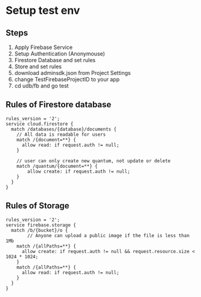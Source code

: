 # Setup test env

## Steps

1. Apply Firebase Service
2. Setup Authentication (Anonymouse)
3. Firestore Database and set rules
4. Store and set rules
5. download adminsdk.json from Project Settings
6. change TestFirebaseProjectID to your app
7. cd udb/fb and go test


## Rules of Firestore database
```
rules_version = '2';
service cloud.firestore {
  match /databases/{database}/documents {
  	// All data is readable for users
    match /{document=**} {
      allow read: if request.auth != null;
    }
    
    // user can only create new quantum, not update or delete
    match /quantum/{document=**} {
    	allow create: if request.auth != null;
    }
  }
}
```

## Rules of Storage
```
rules_version = '2';
service firebase.storage {
  match /b/{bucket}/o {
		// Anyone can upload a public image if the file is less than 1Mb
    match /{allPaths=**} {
      allow create: if request.auth != null && request.resource.size < 1024 * 1024;
    }
    match /{allPaths=**} {
      allow read: if request.auth != null;
    }
  }
}
```
